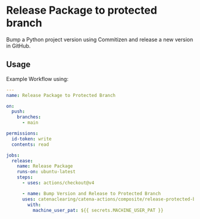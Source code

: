 # Release Package to protected branch

Bump a Python project version using Commitizen and release a new version in GitHub.

## Usage

Example Workflow using:

```yaml
---
name: Release Package to Protected Branch

on:
  push:
    branches:
      - main

permissions:
  id-token: write
  contents: read

jobs:
  release:
    name: Release Package
    runs-on: ubuntu-latest
    steps:
      - uses: actions/checkout@v4

      - name: Bump Version and Release to Protected Branch
      uses: catenaclearing/catena-actions/composite/release-protected-branch@main
        with:
          machine_user_pat: ${{ secrets.MACHINE_USER_PAT }}
```
